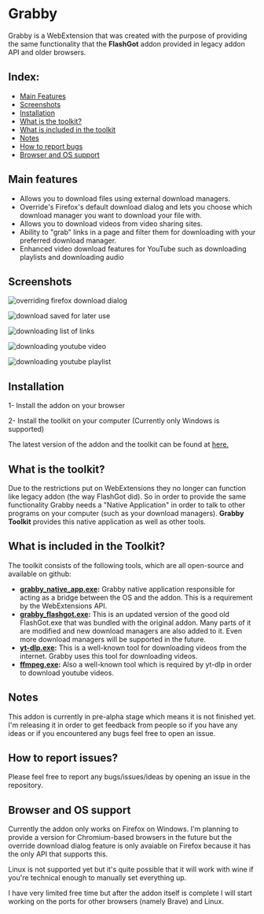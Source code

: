 # Grabby

Grabby is a WebExtension that was created with the purpose of providing the same functionality that the **FlashGot** addon provided in legacy addon API and older browsers.

## Index:
- [Main Features](#main-features)
- [Screenshots](#screenshots)
- [Installation](#installation)
- [What is the toolkit?](#what-is-grabby-toolkit)
- [What is included in the toolkit](#what-is-included-in-the-toolkit)
- [Notes](#notes)
- [How to report bugs](#how-to-report-issues)
- [Browser and OS support](#browser-and-os-support)

## Main features
- Allows you to download files using external download managers.
- Override's Firefox's default download dialog and lets you choose which download manager you want to download your file with.
- Allows you to download videos from video sharing sites.
- Ability to "grab" links in a page and filter them for downloading with your preferred download manager.
- Enhanced video download features for YouTube such as downloading playlists and downloading audio

## Screenshots

![overriding firefox download dialog](https://i.imgur.com/8mXoMxe.png)

![download saved for later use](https://i.imgur.com/LlPeHEu.png)

![downloading list of links](https://i.imgur.com/4HKsws2.png)

![downloading youtube video](https://i.imgur.com/6B7ECjv.png)

![downloading youtube playlist](https://i.imgur.com/Bw1xH7E.png)

## Installation
1- Install the addon on your browser

2- Install the toolkit on your computer (Currently only Windows is supported)

The latest version of the addon and the toolkit can be found at [here.](https://github.com/pouriap/Grabby/releases/latest)

## What is the toolkit?
Due to the restrictions put on WebExtensions they no longer can function like legacy addon (the way FlashGot did). So in order to provide the same functionality Grabby needs a "Native Application" in order to talk to other programs on your computer (such as your download managers). **Grabby Toolkit** provides this native application as well as other tools.

## What is included in the Toolkit?
The toolkit consists of the following tools, which are all open-source and available on github:
- **[grabby_native_app.exe](https://github.com/pouriap/Grabby-NativeApp):** Grabby native application responsible for acting as a bridge between the OS and the addon. This is a requirement by the WebExtensions API.
- **[grabby_flashgot.exe](https://github.com/pouriap/Grabby-FlashGot):** This is an updated version of the good old FlashGot.exe that was bundled with the original addon. Many parts of it are modified and new download managers are also added to it. Even more download managers will be supported in the future.
- **[yt-dlp.exe](https://github.com/yt-dlp/yt-dlp):** This is a well-known tool for downloading videos from the internet. Grabby uses this tool for downloading videos.
- **[ffmpeg.exe](https://github.com/FFmpeg/FFmpeg):** Also a well-known tool which is required by yt-dlp in order to download youtube videos.

## Notes
This addon is currently in pre-alpha stage which means it is not finished yet. I'm releasing it in order to get feedback from people so if you have any ideas or if you encountered any bugs feel free to open an issue.

## How to report issues?

Please feel free to report any bugs/issues/ideas by opening an issue in the repository.


## Browser and OS support
Currently the addon only works on Firefox on Windows. I'm planning to provide a version for Chromium-based browsers in the future but the override download dialog feature is only avaiable on Firefox because it has the only API that supports this.

Linux is not supported yet but it's quite possible that it will work with wine if you're technical enough to manually set everything up.

I have very limited free time but after the addon itself is complete I will start working on the ports for other browsers (namely Brave) and Linux.
